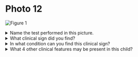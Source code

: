 # Photo 12

![Figure 1](/paediatrics/photo/12a.png)

<details>
<summary>Name the test performed in this picture.</summary>
Skin pinch test
</details>

<details>
<summary>What clinical sign did you find?</summary>
Skin pinch test goes back very slowly
</details>

<details>
<summary>In what condition can you find this clinical sign?</summary>
Acute diarrhea, severe dehydration
</details>

<details>
<summary>What 4 other clinical features may be present in this child?</summary>

1. General condition: _Lethargic and unconscious_
1. Tears: _Absent_
1. Sunken eyes: _Present_
1. Mouth and tongue: _Dry_
1. Cold and clammy extremities

</details>
